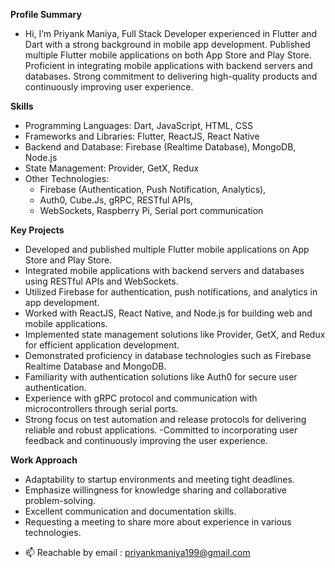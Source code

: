 **Profile Summary**
- Hi, I’m Priyank Maniya, Full Stack Developer experienced in Flutter and Dart with a strong background in mobile app development. Published multiple Flutter mobile applications on both App Store and Play Store. Proficient in integrating mobile applications with backend servers and databases. Strong commitment to delivering high-quality products and continuously improving user experience.

**Skills**
- Programming Languages: Dart, JavaScript, HTML, CSS
- Frameworks and Libraries: Flutter, ReactJS, React Native
- Backend and Database: Firebase (Realtime Database), MongoDB, Node.js
- State Management: Provider, GetX, Redux
- Other Technologies: 
  - Firebase (Authentication, Push Notification, Analytics), 
  - Auth0, Cube.Js, gRPC, RESTful APIs,
  - WebSockets, Raspberry Pi, Serial port communication

**Key Projects** 
- Developed and published multiple Flutter mobile applications on App Store and Play Store.
- Integrated mobile applications with backend servers and databases using RESTful APIs and WebSockets.
- Utilized Firebase for authentication, push notifications, and analytics in app development.
- Worked with ReactJS, React Native, and Node.js for building web and mobile applications.
- Implemented state management solutions like Provider, GetX, and Redux for efficient application development.
- Demonstrated proficiency in database technologies such as Firebase Realtime Database and MongoDB.
- Familiarity with authentication solutions like Auth0 for secure user authentication.
- Experience with gRPC protocol and communication with microcontrollers through serial ports.
- Strong focus on test automation and release protocols for delivering reliable and robust applications.
-Committed to incorporating user feedback and continuously improving the user experience.

**Work Approach**
- Adaptability to startup environments and meeting tight deadlines.
- Emphasize willingness for knowledge sharing and collaborative problem-solving.
- Excellent communication and documentation skills.
- Requesting a meeting to share more about experience in various technologies.

<!-- - 💞️ I’m looking to collaborate on ... -->
- 📫 Reachable by email : priyankmaniya199@gmail.com

<!---
PriyankManiya/PriyankManiya is a ✨ special ✨ repository because its `README.md` (this file) appears on your GitHub profile.
You can click the Preview link to take a look at your changes.
--->

